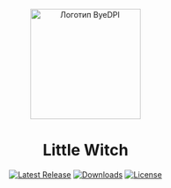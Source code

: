 <div align="center">
  <p>
    <img src="https://github.com/romanvht/ByeDPIAndroid/raw/master/.github/images/app.svg" alt="Логотип ByeDPI" width="200" />
  </p>
  <h1>Little Witch</h1>
  <p>
    <a href="https://github.com/romanvht/ByeByeDPI/releases/latest"><img src="https://img.shields.io/github/v/release/romanvht/ByeByeDPI" alt="Latest Release" /></a>
    <a href="https://github.com/romanvht/ByeByeDPI/releases"><img src="https://img.shields.io/github/downloads/romanvht/ByeByeDPI/total" alt="Downloads" /></a>
    <a href="https://github.com/romanvht/ByeByeDPI/blob/master/LICENSE"><img src="https://img.shields.io/github/license/romanvht/ByeByeDPI" alt="License" /></a>
  </p>
</div>
